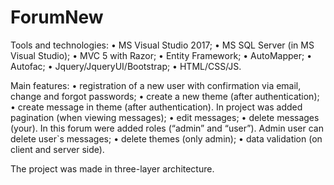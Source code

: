# ForumNew
  Tools and technologies:
•	MS Visual Studio 2017; 
•	MS SQL Server (in MS Visual Studio);
•	MVC 5 with Razor;
•	Entity Framework;
•	AutoMapper;
•	Autofac;
•	Jquery/JqueryUI/Bootstrap;
•	HTML/CSS/JS.

  Main features:
•	registration of a new user with confirmation via email, change and forgot passwords;
•	create a new theme (after authentication);
•	create message in theme (after authentication). In project was added pagination (when viewing messages);
•	edit messages;
•	delete messages (your). In this forum were added roles (“admin” and “user”). Admin user can delete user`s messages;
•	delete themes (only admin);
•	data validation (on client and server side).

  The project was made in three-layer architecture.
